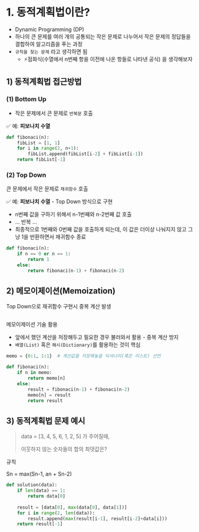 # 1. 동적계획법이란?

- Dynamic Programming (DP)
- 하나의 큰 문제를 여러 개의 공통되는 작은 문제로 나누어서 작은 문제의 정답들을 결합하여 알고리즘을 푸는 과정
- `규칙을 찾는 문제` 라고 생각하면 됨
  - ⚡점화식(수열에서 n번째 항을 이전에 나온 항들로 나타낸 공식) 을 생각해보자



## 1) 동적계획법 접근방법

### (1) Bottom Up

- 작은 문제에서 큰 문제로 `반복문` 호출

✅ 예: **피보나치 수열**

```python
def fibonaci(n):
    fibList = [1, 1]
    for i in range(2, n+1):
        fibList.append(fibList[i-2] + fibList[i-1])
    return fibList[-1]
```



### (2) Top Down

큰 문제에서 작은 문제로 `재귀함수` 호출

✅ 예: **피보나치 수열** - Top Down 방식으로 구현

- n번째 값을 구하기 위해서 n-1번째와 n-2번째 값 호출
- ... 반복 ...
- 최종적으로 1번째와 0번째 값을 호출하게 되는데, 이 값은 더이상 나눠지지 않고 그냥 1을 반환하면서 재귀함수 종료

```python
def fibonaci(n):
    if n == 0 or n == 1:
        return 1
    else:
        return fibonaci(n-1) + fibonaci(n-2)
```



## 2) 메모이제이션(Memoization)

Top Down으로 재귀함수 구현시 중복 계산 발생

<img src="">

메모이제이션 기술 활용

- 앞에서 했던 계산을 저장해두고 필요한 경우 불러와서 활용 - 중복 계산 방지
- `배열(List)` 혹은 `해시(Dictionary)`를 활용하는 것이 핵심

```python
memo = {0:1, 1:1}  # 계산값을 저장해놓을 딕셔너리(혹은 리스트) 선언

def fibonaci(n):
    if n in memo:
        return memo[n]
    else:
        result = fibonaci(n-1) + fibonaci(n-2)
        memo[n] = result
        return result
```







## 3) 동적계획법 문제 예시

> data = [3, 4, 5, 6, 1, 2, 5] 가 주어질때, 
>
> 이웃하지 않는 숫자들의 합의 최댓값은?

규칙

Sn = max(Sn-1, an + Sn-2)

```python
def solution(data):
    if len(data) == 1:
        return data[0]
    
    result = [data[0], max(data[0], data[1])]
    for i in range(2, len(data)):
        result.append(max(result[i-1], result[i-2]+data[i]))
    return result[-1]
```






